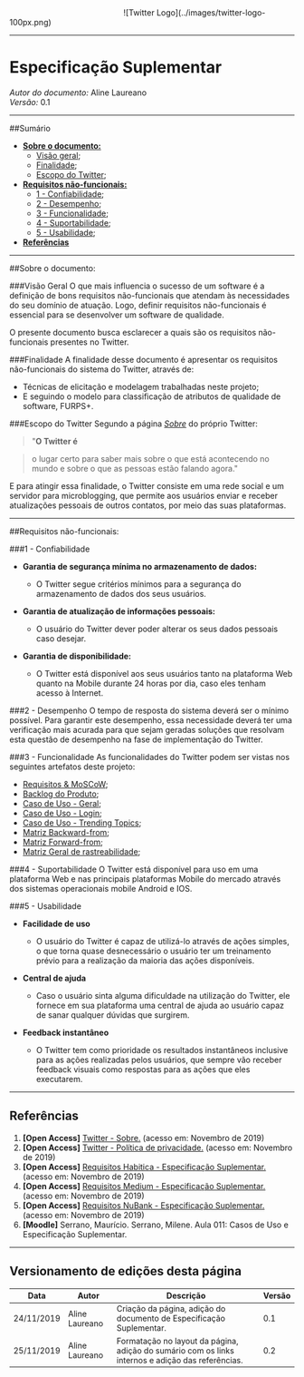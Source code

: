 </br>
</br>
<span style="margin-left: 40%;">![Twitter Logo](../images/twitter-logo-100px.png)</span>

***
# Especificação Suplementar

*Autor do documento:* Aline Laureano</br>
*Versão:* 0.1</br>

***
##Sumário

  - **[Sobre o documento:](#sobre)**
    - [Visão geral](#visaogeral);
    - [Finalidade](#finalidade);
    - [Escopo do Twitter](#escopo);
  - **[Requisitos não-funcionais:](#req_nao_funcionais)**
    - [1 - Confiabilidade](#1confiabilidade);
    - [2 - Desempenho](#2desempenho);
    - [3 - Funcionalidade](#3funcionalidade);
    - [4 - Suportabilidade](#4suportabilidade);
    - [5 - Usabilidade](#5usabilidade);
  - **[Referências](#referencias)**


***
<span id="sobre"></span>
##Sobre o documento:

<span id="visaogeral"></span>
###Visão Geral
O que mais influencia o sucesso de um software é a definição de bons requisitos não-funcionais que atendam às necessidades do seu domínio de atuação. Logo, definir requisitos não-funcionais é essencial para se desenvolver um software de qualidade.

O presente documento busca esclarecer a quais são os requisitos não-funcionais presentes no Twitter.

<span id="finalidade"></span>
###Finalidade
A finalidade desse documento é apresentar os requisitos não-funcionais do sistema do Twitter, através de:

  - Técnicas de elicitação e modelagem trabalhadas neste projeto;
  - E seguindo o modelo para classificação de atributos de qualidade de software, FURPS+.

<span id="escopo"></span>
###Escopo do Twitter
Segundo a página [*Sobre*](https://about.twitter.com/pt.html) do próprio Twitter:
> "**O Twitter é**

> o lugar certo para saber mais sobre o que está acontecendo no mundo e sobre o que as pessoas estão falando agora."

E para atingir essa finalidade, o Twitter consiste em uma rede social e um servidor para microblogging, que permite aos usuários enviar e receber atualizações pessoais de outros contatos, por meio das suas plataformas.

***
<span id="req_nao_funcionais"></span>
##Requisitos não-funcionais:

<span id="1confiabilidade"></span>
###1 - Confiabilidade

  - **Garantia de segurança mínima no armazenamento de dados:**
    - O Twitter segue critérios mínimos para a segurança do armazenamento de dados dos seus usuários.

  - **Garantia de atualização de informações pessoais:**
    - O usuário do Twitter dever poder alterar os seus dados pessoais caso desejar.

  - **Garantia de disponibilidade:**
    - O Twitter está disponível aos seus usuários tanto na plataforma Web quanto na Mobile durante 24 horas por dia, caso eles tenham acesso à Internet.

<span id="2desempenho"></span>
###2 - Desempenho
O tempo de resposta do sistema deverá ser o mínimo possível. Para garantir este desempenho, essa necessidade deverá ter uma verificação mais acurada para que sejam geradas soluções que resolvam esta questão de desempenho na fase de implementação do Twitter.

<span id="3funcionalidade"></span>
###3 - Funcionalidade
As funcionalidades do Twitter podem ser vistas nos seguintes artefatos deste projeto:

  - [Requisitos & MoSCoW](../../elicitacao/requisitos/);
  - [Backlog do Produto](../backlog_do_produto/);
  - [Caso de Uso - Geral](../use_cases_specifications/user_case_geral/);
  - [Caso de Uso - Login](../use_cases_specifications/login/);
  - [Caso de Uso - Trending Topics](../use_cases_specifications/trending_topics/);
  - [Matriz Backward-from](../../pos_rastreabilidade/backward_from/);
  - [Matriz Forward-from](../../pos_rastreabilidade/forward_from/);
  - [Matriz Geral de rastreabilidade](../../pos_rastreabilidade/matriz_geral/);

<span id="4suportabilidade"></span>
###4 - Suportabilidade
O Twitter está disponível para uso em uma plataforma Web e nas principais plataformas Mobile do mercado através dos sistemas operacionais mobile Android e IOS.

<span id="5usabilidade"></span>
###5 - Usabilidade

  - **Facilidade de uso**
    - O usuário do Twitter é capaz de utilizá-lo através de ações simples, o que torna quase desnecessário o usuário ter um treinamento prévio para a realização da maioria das ações disponíveis.

  - **Central de ajuda**
    - Caso o usuário sinta alguma dificuldade na utilização do Twitter, ele fornece em sua plataforma uma central de ajuda ao usuário capaz de sanar qualquer dúvidas que surgirem.

  - **Feedback instantâneo**
    - O Twitter tem como prioridade os resultados instantâneos inclusive para as ações realizadas pelos usuários, que sempre vão receber feedback visuais como respostas para as ações que eles executarem.

***
<span id="referencias"></span>
## Referências
1. **[Open Access]** [Twitter - Sobre.](https://about.twitter.com/pt.html) (acesso em: Novembro de 2019)
2. **[Open Access]** [Twitter - Política de privacidade.](https://twitter.com/pt/privacy) (acesso em: Novembro de 2019)
3. **[Open Access]** [Requisitos Habitica - Especificação Suplementar.](https://requisitos-habitica.netlify.com/EspecificacaoSuplementar) (acesso em: Novembro de 2019)
4. **[Open Access]** [Requisitos Medium - Especificação Suplementar.](https://williamelias.github.io/Req-01-2019-medium/modelagem/especificacao_suplementar/) (acesso em: Novembro de 2019)
5. **[Open Access]** [Requisitos NuBank - Especificação Suplementar.](https://requisitos-2017-2-nubank.github.io/Nubank/siki/esp-suplementar.html) (acesso em: Novembro de 2019)
6. **[Moodle]** Serrano, Maurício. Serrano, Milene. Aula 011: Casos de Uso e Especificação Suplementar.

***
## Versionamento de edições desta página
| Data | Autor | Descrição | Versão |
|------|-------|-----------|--------|
| 24/11/2019 | Aline Laureano | Criação da página, adição do documento de Especificação Suplementar. | 0.1 |
| 25/11/2019 | Aline Laureano | Formatação no layout da página, adição do sumário com os links internos e adição das referências. | 0.2 |
